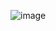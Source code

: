 ![image](https://github.com/Marcuti/Login_Form_Client_LoL/assets/151375961/28ab12b9-e7aa-4b2f-9111-35e7c2723e18)
